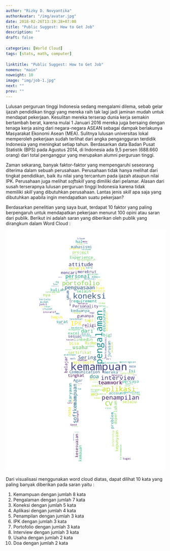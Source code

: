 ```yaml
---
author: "Rizky D. Novyantika"
authorAvatar: "/img/avatar.jpg"
date: 2018-02-26T13:19:28+07:00
title: "Public Suggest: How to Get Job"
description: ""
draft: false

categories: [World Cloud]
tags: [stats, math, computer]

linktitle: "Public Suggest: How to Get Job"
nomenu: "main"
noweight: 10
image: "img/job-1.jpg"
next: ""
prev: ""
---
```


Lulusan perguruan tinggi Indonesia sedang mengalami dilema, sebab gelar ijazah pendidikan tinggi yang mereka raih tak lagi jadi jaminan mudah untuk mendapat pekerjaan. Kesulitan mereka terserap dunia kerja semakin bertambah berat, karena mulai 1 Januari 2016 mereka juga bersaing dengan tenaga kerja asing dari negara-negara ASEAN sebagai dampak berlakunya Masyarakat Ekonomi Asean (MEA). Sulitnya lulusan universitas lokal memperoleh pekerjaan sudah terlihat dari angka pengangguran terdidik Indonesia yang meningkat setiap tahun. Berdasarkan data Badan Pusat Statistik (BPS) pada Agustus 2014, di Indonesia ada 9,5 persen (688.660 orang) dari total penganggur yang merupakan alumni perguruan tinggi.

Zaman sekarang, banyak faktor-faktor yang mempengaruhi seseorang diterima dalam sebuah perusahaan. Perusahaan tidak hanya melihat dari tingkat pendidikan, baik itu nilai yang tercantum pada ijazah ataupun nilai IPK. Perusahaan juga melihat _softskill_ yang dimiliki dari pelamar. Alasan dari susah terserapnya lulusan perguruan tinggi Indonesia karena tidak memiliki _skill_ yang dibutuhkan perusahaan. Lantas jenis _skill_ apa saja yang dibutuhkan apabila ingin mendapatkan suatu pekerjaan?

Berdasarkan penelitian yang saya buat, terdapat 10 faktor yang paling berpengaruh untuk mendapatkan pekerjaan menurut 100 opini atau saran dari publik. Berikut ini adalah saran yang diberikan oleh publik yang dirangkum dalam Word Cloud :

![Public Suggest: How to Get Job](/images/public-suggest-how-to-get-job/1.png)

Dari visualisasi menggunakan word cloud diatas, dapat dilihat 10 kata yang paling banyak diberikan pada saran yaitu :

1. Kemampuan dengan jumlah 8 kata
2. Pengalaman dengan jumlah 7 kata
3. Koneksi dengan jumlah 5 kata
4. Aplikasi dengan jumlah 4 kata
5. Penampilan dengan jumlah 3 kata
6. IPK dengan jumlah 3 kata
7. Portofolio dengan jumlah 3 kata
8. Interview dengan jumlah 3 kata
9. Usaha dengan jumlah 2 kata
10. Doa dengan jumlah 2 kata
